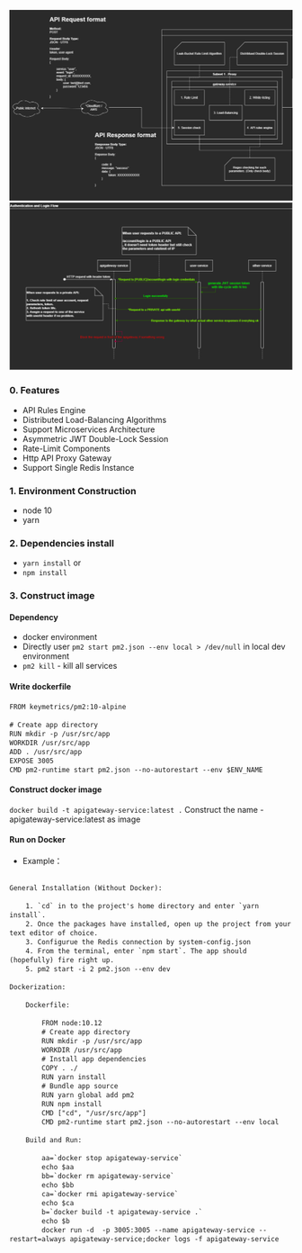 ![Screenshot](apigateway-components.PNG)
![Screenshot](auth-login-sequence.png)
### 0. Features
- API Rules Engine
- Distributed Load-Balancing Algorithms
- Support Microservices Architecture
- Asymmetric JWT Double-Lock Session
- Rate-Limit Components
- Http API Proxy Gateway
- Support Single Redis Instance

### 1. Environment Construction
- node 10
- yarn

### 2. Dependencies install
*  `yarn install`
    or
*  `npm install`


### 3. Construct image
#### Dependency
- docker environment
- Directly user `pm2 start pm2.json --env local > /dev/null` in local dev environment
- `pm2 kill` - kill all services

#### Write dockerfile
````
FROM keymetrics/pm2:10-alpine

# Create app directory
RUN mkdir -p /usr/src/app
WORKDIR /usr/src/app
ADD . /usr/src/app
EXPOSE 3005
CMD pm2-runtime start pm2.json --no-autorestart --env $ENV_NAME
````
#### Construct docker image
`docker build -t apigateway-service:latest .` Construct the name - apigateway-service:latest as image

#### Run on Docker
* Example： 
```

General Installation (Without Docker):

    1. `cd` in to the project's home directory and enter `yarn install`.
    2. Once the packages have installed, open up the project from your text editor of choice.
    3. Configurue the Redis connection by system-config.json
    4. From the terminal, enter `npm start`. The app should (hopefully) fire right up.
    5. pm2 start -i 2 pm2.json --env dev

Dockerization:

    Dockerfile:

        FROM node:10.12
        # Create app directory
        RUN mkdir -p /usr/src/app
        WORKDIR /usr/src/app
        # Install app dependencies
        COPY . ./
        RUN yarn install
        # Bundle app source
        RUN yarn global add pm2
        RUN npm install
        CMD ["cd", "/usr/src/app"]
        CMD pm2-runtime start pm2.json --no-autorestart --env local
    
    Build and Run:

        aa=`docker stop apigateway-service`
        echo $aa
        bb=`docker rm apigateway-service`
        echo $bb
        ca=`docker rmi apigateway-service`
        echo $ca
        b=`docker build -t apigateway-service .`
        echo $b
        docker run -d  -p 3005:3005 --name apigateway-service --restart=always apigateway-service;docker logs -f apigateway-service

